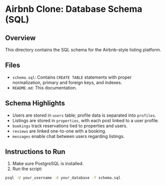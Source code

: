 # Airbnb Clone: Database Schema (SQL)

## Overview

This directory contains the SQL schema for the Airbnb-style listing platform.

## Files

- `schema.sql`: Contains `CREATE TABLE` statements with proper normalization, primary and foreign keys, and indexes.
- `README.md`: This documentation.

## Schema Highlights

- Users are stored in `users` table; profile data is separated into `profiles`.
- Listings are stored in `properties`, with each post linked to a user profile.
- `bookings` track reservations tied to properties and users.
- `reviews` are linked one-to-one with a booking.
- `messages` enable chat between users regarding listings.

## Instructions to Run

1. Make sure PostgreSQL is installed.
2. Run the script:

```bash
psql -U your_username -d your_database -f schema.sql
